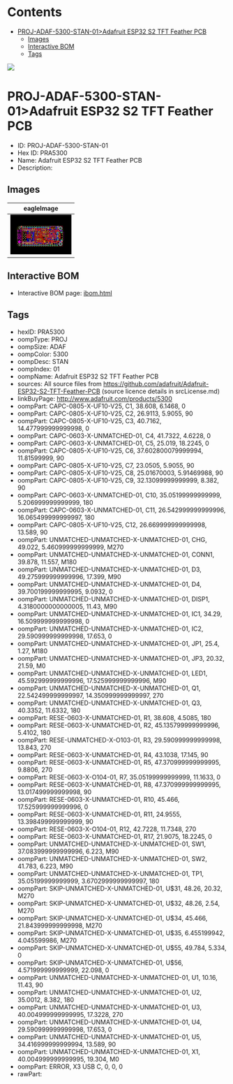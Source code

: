 



Contents
========

* [PROJ-ADAF-5300-STAN-01>Adafruit ESP32 S2 TFT Feather PCB](#proj-adaf-5300-stan-01adafruit-esp32-s2-tft-feather-pcb)
	* [Images](#images)
	* [Interactive BOM](#interactive-bom)
	* [Tags](#tags)
  
![][im]
# PROJ-ADAF-5300-STAN-01>Adafruit ESP32 S2 TFT Feather PCB

- ID: PROJ-ADAF-5300-STAN-01
- Hex ID: PRA5300
- Name: Adafruit ESP32 S2 TFT Feather PCB
- Description: 

## Images
  
  

|eagleImage|
| :---: |
|[![eagleImage](eagleImage_140.png)](eagleImage_600.png)|

## Interactive BOM

- Interactive BOM page: [ibom.html](kicad/bom/ibom.html)

## Tags

- hexID: PRA5300
- oompType: PROJ
- oompSize: ADAF
- oompColor: 5300
- oompDesc: STAN
- oompIndex: 01
- oompName: Adafruit ESP32 S2 TFT Feather PCB
- sources: All source files from https://github.com/adafruit/Adafruit-ESP32-S2-TFT-Feather-PCB (source licence details in srcLicense.md)
- linkBuyPage: http://www.adafruit.com/products/5300
- oompPart: CAPC-0805-X-UF10-V25, C1, 38.608, 6.1468, 0
- oompPart: CAPC-0805-X-UF10-V25, C2, 26.9113, 5.9055, 90
- oompPart: CAPC-0805-X-UF10-V25, C3, 40.7162, 14.477999999999998, 0
- oompPart: CAPC-0603-X-UNMATCHED-01, C4, 41.7322, 4.6228, 0
- oompPart: CAPC-0603-X-UNMATCHED-01, C5, 25.019, 18.2245, 0
- oompPart: CAPC-0805-X-UF10-V25, C6, 37.602800079999994, 11.81599999, 90
- oompPart: CAPC-0805-X-UF10-V25, C7, 23.0505, 5.9055, 90
- oompPart: CAPC-0805-X-UF10-V25, C8, 25.01670003, 5.91469988, 90
- oompPart: CAPC-0805-X-UF10-V25, C9, 32.13099999999999, 8.382, 90
- oompPart: CAPC-0603-X-UNMATCHED-01, C10, 35.05199999999999, 5.206999999999999, 180
- oompPart: CAPC-0603-X-UNMATCHED-01, C11, 26.542999999999996, 16.065499999999997, 180
- oompPart: CAPC-0805-X-UF10-V25, C12, 26.669999999999998, 13.589, 90
- oompPart: UNMATCHED-UNMATCHED-X-UNMATCHED-01, CHG, 49.022, 5.460999999999999, M270
- oompPart: UNMATCHED-UNMATCHED-X-UNMATCHED-01, CONN1, 39.878, 11.557, M180
- oompPart: UNMATCHED-UNMATCHED-X-UNMATCHED-01, D3, 49.275999999999996, 17.399, M90
- oompPart: UNMATCHED-UNMATCHED-X-UNMATCHED-01, D4, 39.700199999999995, 9.0932, 0
- oompPart: UNMATCHED-UNMATCHED-X-UNMATCHED-01, DISP1, 4.3180000000000005, 11.43, M90
- oompPart: UNMATCHED-UNMATCHED-X-UNMATCHED-01, IC1, 34.29, 16.509999999999998, 0
- oompPart: UNMATCHED-UNMATCHED-X-UNMATCHED-01, IC2, 29.590999999999998, 17.653, 0
- oompPart: UNMATCHED-UNMATCHED-X-UNMATCHED-01, JP1, 25.4, 1.27, M180
- oompPart: UNMATCHED-UNMATCHED-X-UNMATCHED-01, JP3, 20.32, 21.59, M0
- oompPart: UNMATCHED-UNMATCHED-X-UNMATCHED-01, LED1, 45.592999999999996, 17.525999999999996, M90
- oompPart: UNMATCHED-UNMATCHED-X-UNMATCHED-01, Q1, 22.542499999999997, 14.350999999999997, 270
- oompPart: UNMATCHED-UNMATCHED-X-UNMATCHED-01, Q3, 40.3352, 11.6332, 180
- oompPart: RESE-0603-X-UNMATCHED-01, R1, 38.608, 4.5085, 180
- oompPart: RESE-0603-X-UNMATCHED-01, R2, 45.135799999999996, 5.4102, 180
- oompPart: RESE-UNMATCHED-X-O103-01, R3, 29.590999999999998, 13.843, 270
- oompPart: RESE-0603-X-UNMATCHED-01, R4, 43.1038, 17.145, 90
- oompPart: RESE-0603-X-UNMATCHED-01, R5, 47.370999999999995, 9.8806, 270
- oompPart: RESE-0603-X-O104-01, R7, 35.05199999999999, 11.1633, 0
- oompPart: RESE-0603-X-UNMATCHED-01, R8, 47.370999999999995, 13.017499999999998, 90
- oompPart: RESE-0603-X-UNMATCHED-01, R10, 45.466, 17.525999999999996, 0
- oompPart: RESE-0603-X-UNMATCHED-01, R11, 24.9555, 13.398499999999999, 90
- oompPart: RESE-0603-X-O104-01, R12, 42.7228, 11.7348, 270
- oompPart: RESE-0603-X-UNMATCHED-01, R17, 21.9075, 18.2245, 0
- oompPart: UNMATCHED-UNMATCHED-X-UNMATCHED-01, SW1, 37.083999999999996, 6.223, M90
- oompPart: UNMATCHED-UNMATCHED-X-UNMATCHED-01, SW2, 41.783, 6.223, M90
- oompPart: UNMATCHED-UNMATCHED-X-UNMATCHED-01, TP1, 35.05199999999999, 3.6702999999999997, 180
- oompPart: SKIP-UNMATCHED-X-UNMATCHED-01, U$31, 48.26, 20.32, M270
- oompPart: SKIP-UNMATCHED-X-UNMATCHED-01, U$32, 48.26, 2.54, M270
- oompPart: SKIP-UNMATCHED-X-UNMATCHED-01, U$34, 45.466, 21.843999999999998, M270
- oompPart: SKIP-UNMATCHED-X-UNMATCHED-01, U$35, 6.455199942, 4.045599986, M270
- oompPart: SKIP-UNMATCHED-X-UNMATCHED-01, U$55, 49.784, 5.334, 0
- oompPart: SKIP-UNMATCHED-X-UNMATCHED-01, U$56, 4.571999999999999, 22.098, 0
- oompPart: UNMATCHED-UNMATCHED-X-UNMATCHED-01, U1, 10.16, 11.43, 90
- oompPart: UNMATCHED-UNMATCHED-X-UNMATCHED-01, U2, 35.0012, 8.382, 180
- oompPart: UNMATCHED-UNMATCHED-X-UNMATCHED-01, U3, 40.004999999999995, 17.3228, 270
- oompPart: UNMATCHED-UNMATCHED-X-UNMATCHED-01, U4, 29.590999999999998, 17.653, 0
- oompPart: UNMATCHED-UNMATCHED-X-UNMATCHED-01, U5, 34.416999999999994, 13.589, 90
- oompPart: UNMATCHED-UNMATCHED-X-UNMATCHED-01, X1, 40.004999999999995, 19.304, M0
- oompPart: ERROR, X3 USB C, 0, 0, 0
- rawPart: 



[im]: eagleImage_450.png
